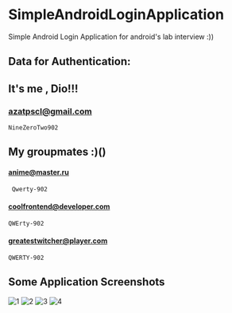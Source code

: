 # SimpleAndroidLoginApplication
Simple Android Login Application for android's lab interview :))
## Data for Authentication:
## It's me , Dio!!!
### azatpscl@gmail.com
    NineZeroTwo902
## My groupmates :)()
####  anime@master.ru
     Qwerty-902
  
#### coolfrontend@developer.com
    QWErty-902
  
#### greatestwitcher@player.com
    QWERTY-902
## Some Application Screenshots    
![1](https://github.com/AnteeOne/SimpleAndroidLoginApplication/blob/master/Images/1.jpg)
![2](https://github.com/AnteeOne/SimpleAndroidLoginApplication/blob/master/Images/2.jpg)
![3](https://github.com/AnteeOne/SimpleAndroidLoginApplication/blob/master/Images/3.jpg)
![4](https://github.com/AnteeOne/SimpleAndroidLoginApplication/blob/master/Images/4.jpg)
